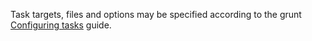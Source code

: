 Task targets, files and options may be specified according to the grunt [Configuring tasks](http://gruntjs.com/configuring-tasks) guide.
